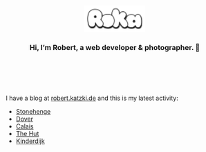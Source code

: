 <div align="center">
  <br>
  <br>
  <br>
  <br>
  <a href="https://robert.katzki.de/">
    <img width="140" src="https://github.com/ro-ka/ro-ka/blob/master/logo.svg" alt="Roka">
  </a>
  <br>
  <h3>Hi, I’m Robert, a web developer & photographer. 👋</h3>
 
  <br>
  <br>
  <br>
  <br>
</div>

I have a blog at [robert.katzki.de](https://robert.katzki.de/) and this is my latest activity:
<!-- BLOG-POST-LIST:START -->
- [Stonehenge](https://robert.katzki.de/photos/2025/stonehenge)
- [Dover](https://robert.katzki.de/photos/2025/dover)
- [Calais](https://robert.katzki.de/photos/2025/calais)
- [The Hut](https://robert.katzki.de/photos/2025/the-hut)
- [Kinderdijk](https://robert.katzki.de/photos/2025/kinderdijk)
<!-- BLOG-POST-LIST:END -->
